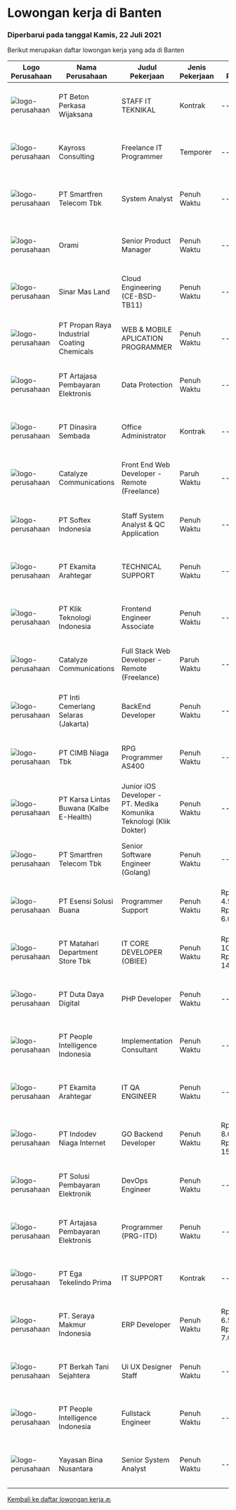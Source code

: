 
  # Lowongan kerja di Banten

  ### Diperbarui pada tanggal Kamis, 22 Juli 2021

  Berikut merupakan daftar lowongan kerja yang ada di Banten

  |Logo Perusahaan | Nama Perusahaan | Judul Pekerjaan | Jenis Pekerjaan | Gaji Pekerjaan | Lokasi | Deskripsi | Tanggal diunggah | Pranala |
  | -------------- | --------------- | --------------- | --------- | --------- | -------------- | ------- | ----------- | ----------- |
  |![logo-perusahaan](https://image-service-cdn.seek.com.au/4033b7708780fbdbd002ab8cc43a86ffe1110d99/ee4dce1061f3f616224767ad58cb2fc751b8d2dc)|PT Beton Perkasa Wijaksana|STAFF IT TEKNIKAL|Kontrak|---|Cikupa|Tugas &amp; Tanggung Jawab: Instalasi, evaluasi, pemerksaan, perawatan hardware &amp; jaringan Bertanggung jawab keamanan data, backup, restore, akses...|Rabu, 21 Juli 2021|https://www.jobstreet.co.id/id/job/staff-it-teknikal-3581609?token=0~09f170d7-bf12-4658-9087-854f8e0c7359&sectionRank=1&jobId=jobstreet-id-job-3581609|
|![logo-perusahaan](https://image-service-cdn.seek.com.au/470e37833add10d8bb99b26bda33d24dec044c6a/ee4dce1061f3f616224767ad58cb2fc751b8d2dc)|Kayross Consulting|Freelance IT Programmer|Temporer|---|Banten|Tanggung Jawab : Melakukan review dan upgrade program aplikasi yang saat ini digunakan. Membuat program aplikasi yang baru sesuai kebutuhan, baik...|Rabu, 21 Juli 2021|https://www.jobstreet.co.id/id/job/freelance-it-programmer-3576445?token=0~09f170d7-bf12-4658-9087-854f8e0c7359&sectionRank=2&jobId=jobstreet-id-job-3576445|
|![logo-perusahaan](https://image-service-cdn.seek.com.au/c3269725c02398816cf1a7ef712f023c3ef90c81/ee4dce1061f3f616224767ad58cb2fc751b8d2dc)|PT Smartfren Telecom Tbk|System Analyst|Penuh Waktu|---|Tangerang|Job Description: Participate in the planning, tracking, analysis, and reporting of projects Manage presentations and demonstrations of system/...|Rabu, 21 Juli 2021|https://www.jobstreet.co.id/id/job/system-analyst-3582016?token=0~09f170d7-bf12-4658-9087-854f8e0c7359&sectionRank=3&jobId=jobstreet-id-job-3582016|
|![logo-perusahaan](https://image-service-cdn.seek.com.au/5665bd4fde839b0909a79c4061baca3eb4f22607/ee4dce1061f3f616224767ad58cb2fc751b8d2dc)|Orami|Senior Product Manager|Penuh Waktu|---|Tangerang|Job Description: Build product vision based on research/feedback and create roadmap/backlog Define requirements and scope for each task in the...|Rabu, 21 Juli 2021|https://www.jobstreet.co.id/id/job/senior-product-manager-3576641?token=0~09f170d7-bf12-4658-9087-854f8e0c7359&sectionRank=4&jobId=jobstreet-id-job-3576641|
|![logo-perusahaan](https://image-service-cdn.seek.com.au/6b423aea38035d4ae45b2a19376301d23a74f501/ee4dce1061f3f616224767ad58cb2fc751b8d2dc)|Sinar Mas Land|Cloud Engineering (CE-BSD-TB11)|Penuh Waktu|---|Banten|Job Descriptions : Manage all on-premise and cloud-based computing platforms activities Identify and resolve complex  problems in IT production to...|Rabu, 21 Juli 2021|https://www.jobstreet.co.id/id/job/cloud-engineering-ce-bsd-tb11-3581684?token=0~09f170d7-bf12-4658-9087-854f8e0c7359&sectionRank=5&jobId=jobstreet-id-job-3581684|
|![logo-perusahaan](https://image-service-cdn.seek.com.au/7f486ce7d5c7978a6e780649b271c2ff2a575923/ee4dce1061f3f616224767ad58cb2fc751b8d2dc)|PT Propan Raya Industrial Coating Chemicals|WEB & MOBILE APLICATION PROGRAMMER|Penuh Waktu|---|Tangerang|Responsibility: Support the entire application life-cycle (concept, design, coding, test, release and support) Gather specific requirements and...|Rabu, 21 Juli 2021|https://www.jobstreet.co.id/id/job/web-mobile-aplication-programmer-3581561?token=0~09f170d7-bf12-4658-9087-854f8e0c7359&sectionRank=6&jobId=jobstreet-id-job-3581561|
|![logo-perusahaan](https://image-service-cdn.seek.com.au/55aded1287383eeeb6207d2664b4836add413aaf/ee4dce1061f3f616224767ad58cb2fc751b8d2dc)|PT Artajasa Pembayaran Elektronis|Data Protection|Penuh Waktu|---|Tangerang|Job Description : Program pelindungan data pribadi Kualifikasi : Maksimal 35 tahun S1 Jurusan Teknik Informatika / Komputer Min. 3 -5 tahun di bidang...|Rabu, 21 Juli 2021|https://www.jobstreet.co.id/id/job/data-protection-3581525?token=0~09f170d7-bf12-4658-9087-854f8e0c7359&sectionRank=7&jobId=jobstreet-id-job-3581525|
|![logo-perusahaan](https://image-service-cdn.seek.com.au/a65ab1dbfdfda66c5dd5ea080f6a0b8f294d583b/ee4dce1061f3f616224767ad58cb2fc751b8d2dc)|PT Dinasira Sembada|Office Administrator|Kontrak|---|Tangerang|Syarat Pekerjaan  Memiliki ijasah minimum S1 Bachelor's Degree, S2 Master's Degree/Post Graduate Degree in Business Studies/Administration/Management,...|Senin, 19 Juli 2021|https://www.jobstreet.co.id/id/job/office-administrator-3580969?token=0~09f170d7-bf12-4658-9087-854f8e0c7359&sectionRank=8&jobId=jobstreet-id-job-3580969|
|![logo-perusahaan](https://image-service-cdn.seek.com.au/7b0e442165d5a37f3d08361a23aff8a29b66fd62/ee4dce1061f3f616224767ad58cb2fc751b8d2dc)|Catalyze Communications|Front End Web Developer - Remote (Freelance)|Paruh Waktu|---|Bali|As part of our ongoing expansion, we seek a reliable, detailed, and experienced freelance Front End Web Developer to develop website projects using...|Rabu, 21 Juli 2021|https://www.jobstreet.co.id/id/job/front-end-web-developer-remote-freelance-3582184?token=0~09f170d7-bf12-4658-9087-854f8e0c7359&sectionRank=9&jobId=jobstreet-id-job-3582184|
|![logo-perusahaan](https://image-service-cdn.seek.com.au/b58bc1cc998ec9f6b2ba981a5aa0e89faddf3ef7/ee4dce1061f3f616224767ad58cb2fc751b8d2dc)|PT Softex Indonesia|Staff System Analyst & QC Application|Penuh Waktu|---|Tangerang|Job desc : Support applications that have been made Conduct internal testing for applications to be published Assist in making document...|Senin, 19 Juli 2021|https://www.jobstreet.co.id/id/job/staff-system-analyst-qc-application-3581020?token=0~09f170d7-bf12-4658-9087-854f8e0c7359&sectionRank=10&jobId=jobstreet-id-job-3581020|
|![logo-perusahaan](https://image-service-cdn.seek.com.au/2d08a11a433d90f4eb0448b568bbe86ccbb06554/ee4dce1061f3f616224767ad58cb2fc751b8d2dc)|PT Ekamita Arahtegar|TECHNICAL SUPPORT|Penuh Waktu|---|Tangerang|Job Descriptions: Take ownership of users' issues reported and see problems through to resolution Research, diagnose, troubleshoot and identify...|Senin, 19 Juli 2021|https://www.jobstreet.co.id/id/job/technical-support-3580475?token=0~09f170d7-bf12-4658-9087-854f8e0c7359&sectionRank=11&jobId=jobstreet-id-job-3580475|
|![logo-perusahaan](https://image-service-cdn.seek.com.au/45c8135367a2f8836a99b6c9396faf2e31a6a473/ee4dce1061f3f616224767ad58cb2fc751b8d2dc)|PT Klik Teknologi Indonesia|Frontend Engineer Associate|Penuh Waktu|---|Banten|Job description: Develop new user-facing features using Vue JS. Translating designs and wireframes into high quality code. Liaise with the Backend...|Rabu, 21 Juli 2021|https://www.jobstreet.co.id/id/job/frontend-engineer-associate-3576567?token=0~09f170d7-bf12-4658-9087-854f8e0c7359&sectionRank=12&jobId=jobstreet-id-job-3576567|
|![logo-perusahaan](https://image-service-cdn.seek.com.au/7b0e442165d5a37f3d08361a23aff8a29b66fd62/ee4dce1061f3f616224767ad58cb2fc751b8d2dc)|Catalyze Communications|Full Stack Web Developer - Remote (Freelance)|Paruh Waktu|---|Bali|As part of our ongoing expansion, we seek a reliable, detailed, and experienced freelance Fullstack Web Developer to develop website projects using...|Rabu, 21 Juli 2021|https://www.jobstreet.co.id/id/job/full-stack-web-developer-remote-freelance-3581570?token=0~09f170d7-bf12-4658-9087-854f8e0c7359&sectionRank=13&jobId=jobstreet-id-job-3581570|
|![logo-perusahaan](https://image-service-cdn.seek.com.au/66fa9c15656970990cc3f2f5e217cbcb6b463bbb/ee4dce1061f3f616224767ad58cb2fc751b8d2dc)|PT Inti Cemerlang Selaras (Jakarta)|BackEnd Developer|Penuh Waktu|---|Tangerang|Candidate must possess at least Bachelor's Degree in Computer Science/Information Technology or equivalent. At least 2 Year(s) of working experience...|Rabu, 21 Juli 2021|https://www.jobstreet.co.id/id/job/backend-developer-3582242?token=0~09f170d7-bf12-4658-9087-854f8e0c7359&sectionRank=14&jobId=jobstreet-id-job-3582242|
|![logo-perusahaan](https://image-service-cdn.seek.com.au/2c6f6f12cb15b08239744ca7630b97fee07e84ce/ee4dce1061f3f616224767ad58cb2fc751b8d2dc)|PT CIMB Niaga Tbk|RPG Programmer AS400|Penuh Waktu|---|Jakarta Raya|Job Description: Create new program and modification as required by business unit Prepare system solution on root cause as preventive action Create...|Senin, 19 Juli 2021|https://www.jobstreet.co.id/id/job/rpg-programmer-as400-3580663?token=0~09f170d7-bf12-4658-9087-854f8e0c7359&sectionRank=15&jobId=jobstreet-id-job-3580663|
|![logo-perusahaan](https://image-service-cdn.seek.com.au/6daff1c2aaad99190b08764b6537db14cbd8ac0b/ee4dce1061f3f616224767ad58cb2fc751b8d2dc)|PT Karsa Lintas Buwana (Kalbe E-Health)|Junior iOS Developer - PT. Medika Komunika Teknologi (Klik Dokter)|Penuh Waktu|---|Tangerang|Responsibilities : Support the entire application lifecycle Build application for mobile platform Collaborate with a team to define, design, and...|Selasa, 20 Juli 2021|https://www.jobstreet.co.id/id/job/junior-ios-developer-pt-medika-komunika-teknologi-klik-dokter-3571782?token=0~09f170d7-bf12-4658-9087-854f8e0c7359&sectionRank=16&jobId=jobstreet-id-job-3571782|
|![logo-perusahaan](https://image-service-cdn.seek.com.au/c3269725c02398816cf1a7ef712f023c3ef90c81/ee4dce1061f3f616224767ad58cb2fc751b8d2dc)|PT Smartfren Telecom Tbk|Senior Software Engineer (Golang)|Penuh Waktu|---|Tangerang|Job Description: To maintain and enhance apps using GoLang Define application problem with Business Analyst and Business Users Develop solution...|Rabu, 21 Juli 2021|https://www.jobstreet.co.id/id/job/senior-software-engineer-golang-3572709?token=0~09f170d7-bf12-4658-9087-854f8e0c7359&sectionRank=17&jobId=jobstreet-id-job-3572709|
|![logo-perusahaan](https://image-service-cdn.seek.com.au/19866fdb3ecde1a6d7b113fc0d24cc05b03f8447/ee4dce1061f3f616224767ad58cb2fc751b8d2dc)|PT Esensi Solusi Buana|Programmer Support|Penuh Waktu|Rp. 4.500.000-Rp. 6.000.000|Tangerang|Job Descriptions : Fix Bugs Debugging Provides technical support for the maintenance and upgrade of applications, including packaging and deployment...|Senin, 19 Juli 2021|https://www.jobstreet.co.id/id/job/programmer-support-3581056?token=0~09f170d7-bf12-4658-9087-854f8e0c7359&sectionRank=18&jobId=jobstreet-id-job-3581056|
|![logo-perusahaan](https://image-service-cdn.seek.com.au/62966460fa0b64bdd86b12be44ac76eff6d5c882/ee4dce1061f3f616224767ad58cb2fc751b8d2dc)|PT Matahari Department Store Tbk|IT CORE DEVELOPER (OBIEE)|Penuh Waktu|Rp. 10.000.000-Rp. 14.000.000|Tangerang|Responsibilities:  Manage merchandise information and database.  Provide comprehensive account analysis system.  Update the upcoming issues and the...|Selasa, 20 Juli 2021|https://www.jobstreet.co.id/id/job/it-core-developer-obiee-3571735?token=0~09f170d7-bf12-4658-9087-854f8e0c7359&sectionRank=19&jobId=jobstreet-id-job-3571735|
|![logo-perusahaan](https://image-service-cdn.seek.com.au/37f4b10d9e280f6584590c1587ef913ae87be15d/ee4dce1061f3f616224767ad58cb2fc751b8d2dc)|PT Duta Daya Digital|PHP Developer|Penuh Waktu|---|Tangerang|Crewdible is an Indonesia-based Startup company, focusing on online fulfillment service. Since 2017, Crewdible has provided multi-channel fulfillment...|Selasa, 20 Juli 2021|https://www.jobstreet.co.id/id/job/php-developer-3571377?token=0~09f170d7-bf12-4658-9087-854f8e0c7359&sectionRank=20&jobId=jobstreet-id-job-3571377|
|![logo-perusahaan](https://image-service-cdn.seek.com.au/68775c75fe0a61f23a6a7fc12f2c2795dd12ebf9/ee4dce1061f3f616224767ad58cb2fc751b8d2dc)|PT People Intelligence Indonesia|Implementation Consultant|Penuh Waktu|---|Tangerang|Candidate must possess at least Bachelor's Degree in Computer Science/Information Technology or equivalent Required language(s): English, Bahasa...|Minggu, 18 Juli 2021|https://www.jobstreet.co.id/id/job/implementation-consultant-3575410?token=0~09f170d7-bf12-4658-9087-854f8e0c7359&sectionRank=21&jobId=jobstreet-id-job-3575410|
|![logo-perusahaan](https://image-service-cdn.seek.com.au/2d08a11a433d90f4eb0448b568bbe86ccbb06554/ee4dce1061f3f616224767ad58cb2fc751b8d2dc)|PT Ekamita Arahtegar|IT QA ENGINEER|Penuh Waktu|---|Tangerang|Job Descriptions: Leading our efforts to implement and optimize test strategy, test planning, test execution for Front End as well as Back End...|Senin, 19 Juli 2021|https://www.jobstreet.co.id/id/job/it-qa-engineer-3580541?token=0~09f170d7-bf12-4658-9087-854f8e0c7359&sectionRank=22&jobId=jobstreet-id-job-3580541|
|![logo-perusahaan](https://image-service-cdn.seek.com.au/0fb4dd7a4e851a8c110f4f9244ae1d3ffdba0771/ee4dce1061f3f616224767ad58cb2fc751b8d2dc)|PT Indodev Niaga Internet|GO Backend Developer|Penuh Waktu|Rp. 8.000.000-Rp. 15.000.000|Tangerang|2+ years of working experience with Golang; Experience with cloud services; Ability to write clean and easily maintained code. Job Description : Your...|Selasa, 20 Juli 2021|https://www.jobstreet.co.id/id/job/go-backend-developer-3571770?token=0~09f170d7-bf12-4658-9087-854f8e0c7359&sectionRank=23&jobId=jobstreet-id-job-3571770|
|![logo-perusahaan](https://image-service-cdn.seek.com.au/0401c56e928487d2f29123172ea6acb5d2a335c6/ee4dce1061f3f616224767ad58cb2fc751b8d2dc)|PT Solusi Pembayaran Elektronik|DevOps Engineer|Penuh Waktu|---|Tangerang|Kualifikasi : D3/S1 Teknik Informatika / Teknik Komputer / Ilmu Komputer Menguasai sistem operasi CentOS 7.X keatas Menguasai operasi dan manajemen...|Rabu, 21 Juli 2021|https://www.jobstreet.co.id/id/job/devops-engineer-3573031?token=0~09f170d7-bf12-4658-9087-854f8e0c7359&sectionRank=24&jobId=jobstreet-id-job-3573031|
|![logo-perusahaan](https://image-service-cdn.seek.com.au/55aded1287383eeeb6207d2664b4836add413aaf/ee4dce1061f3f616224767ad58cb2fc751b8d2dc)|PT Artajasa Pembayaran Elektronis|Programmer (PRG-ITD)|Penuh Waktu|---|Tangerang|AREAS OF RESPONSIBILITY: Apply industry best practices to design, develop, test, deploy, support and maintain complex applications in clean and...|Minggu, 18 Juli 2021|https://www.jobstreet.co.id/id/job/programmer-prg-itd-3575006?token=0~09f170d7-bf12-4658-9087-854f8e0c7359&sectionRank=25&jobId=jobstreet-id-job-3575006|
|![logo-perusahaan](https://image-service-cdn.seek.com.au/33128c78414bda6d668e9af17865c89cca289d89/ee4dce1061f3f616224767ad58cb2fc751b8d2dc)|PT Ega Tekelindo Prima|IT SUPPORT|Kontrak|---|Tangerang|Responsibilities:   Responding to queries via chat, email, or phone Providing IT support to computer users within the office Initial troubleshooting...|Jumat, 16 Juli 2021|https://www.jobstreet.co.id/id/job/it-support-3580095?token=0~09f170d7-bf12-4658-9087-854f8e0c7359&sectionRank=26&jobId=jobstreet-id-job-3580095|
|![logo-perusahaan](https://image-service-cdn.seek.com.au/ae01c93588afee8937c91adaeed75f85b75c856b/ee4dce1061f3f616224767ad58cb2fc751b8d2dc)|PT. Seraya Makmur Indonesia|ERP Developer|Penuh Waktu|Rp. 6.500.000-Rp. 7.000.000|Banten|Job Descriptions:Handle alphatest and betatest process to build our ERP application operation and facing customerJob Requirement : Accustomed to...|Senin, 19 Juli 2021|https://www.jobstreet.co.id/id/job/erp-developer-3580655?token=0~09f170d7-bf12-4658-9087-854f8e0c7359&sectionRank=27&jobId=jobstreet-id-job-3580655|
|![logo-perusahaan](https://image-service-cdn.seek.com.au/dd01b113ca748054355c294faf56945bb44dfa38/ee4dce1061f3f616224767ad58cb2fc751b8d2dc)|PT Berkah Tani Sejahtera|Ui UX Designer Staff|Penuh Waktu|---|Tangerang|Job description: Gather and evaluate user requirements in collaboration with marketing managers and engineers. Illustrate design ideas using...|Minggu, 18 Juli 2021|https://www.jobstreet.co.id/id/job/ui-ux-designer-staff-3575572?token=0~09f170d7-bf12-4658-9087-854f8e0c7359&sectionRank=28&jobId=jobstreet-id-job-3575572|
|![logo-perusahaan](https://image-service-cdn.seek.com.au/68775c75fe0a61f23a6a7fc12f2c2795dd12ebf9/ee4dce1061f3f616224767ad58cb2fc751b8d2dc)|PT People Intelligence Indonesia|Fullstack Engineer|Penuh Waktu|---|Tangerang|Candidate must possess at least Bachelor's Degree in Computer Science/Information Technology or equivalent Required language(s): Bahasa Indonesia,...|Minggu, 18 Juli 2021|https://www.jobstreet.co.id/id/job/fullstack-engineer-3575426?token=0~09f170d7-bf12-4658-9087-854f8e0c7359&sectionRank=29&jobId=jobstreet-id-job-3575426|
|![logo-perusahaan](https://image-service-cdn.seek.com.au/bd71e93e77679001303afc8437c50f965ab9dc6a/ee4dce1061f3f616224767ad58cb2fc751b8d2dc)|Yayasan Bina Nusantara|Senior System Analyst|Penuh Waktu|---|Jakarta Barat|Job Description: Ensure the effectiveness of the system development process Identify the user’s need and available business process Ensure the...|Sabtu, 17 Juli 2021|https://www.jobstreet.co.id/id/job/senior-system-analyst-3574664?token=0~09f170d7-bf12-4658-9087-854f8e0c7359&sectionRank=30&jobId=jobstreet-id-job-3574664|


  [Kembali ke daftar lowongan kerja 🔙](../README.md#daftar-lowongan-kerja)
  
